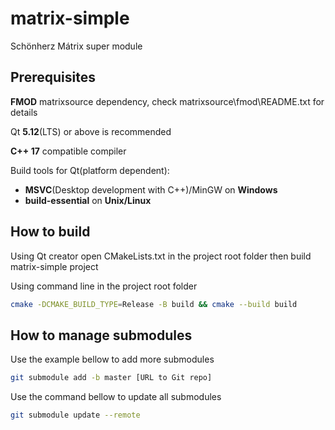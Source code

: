 # matrix-simple

Schönherz Mátrix super module

## Prerequisites

**FMOD** matrixsource dependency, check matrixsource\fmod\README.txt for details

Qt **5.12**(LTS) or above is recommended

**C++ 17** compatible compiler

Build tools for Qt(platform dependent):

- **MSVC**(Desktop development with C++)/MinGW on **Windows**
- **build-essential** on **Unix/Linux**

## How to build

Using Qt creator open CMakeLists.txt in the project root folder then build matrix-simple project

Using command line in the project root folder

```bash
cmake -DCMAKE_BUILD_TYPE=Release -B build && cmake --build build
```

## How to manage submodules

Use the example bellow to add more submodules

```bash
git submodule add -b master [URL to Git repo]
```

Use the command bellow to update all submodules

```bash
git submodule update --remote
```